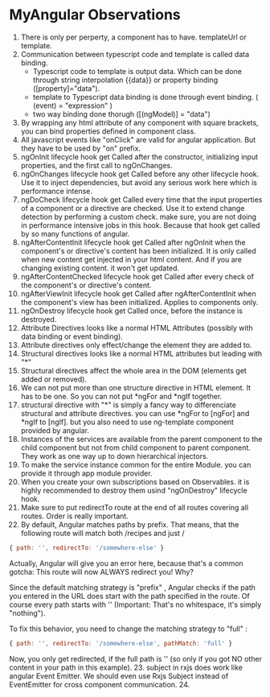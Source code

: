 # MyAngular Observations

1. There is only per perperty, a component has to have. templateUrl or template.
2. Communication between typescript code and template is called data binding.
    * Typescript code to template is output data. Which can be done through string interpolation {{data}} or property binding ([property]="data").
    * template to Typescript data binding is done through event binding. ( (event) = "expression" )
    * two way binding done thorugh ([(ngModel)] = "data")
3. By wrapping any html attribute of any component with square brackets, you can bind properties defined in component class.
4. All javascript events like "onClick" are valid for angular application. But they have to be used by "on" prefix. 
5. ngOnInit lifecycle hook get Called after the constructor, initializing input properties, and the first call to ngOnChanges.
6. ngOnChanges lifecycle hook get Called before any other lifecycle hook. Use it to inject dependencies, but avoid any serious work here which is performance intense.
7. ngDoCheck lifecycle hook get Called every time that the input properties of a component or a directive are checked. Use it to extend change detection by performing a custom check. make sure, you are not doing in performance intensive jobs in this hook. Because that hook get called by so many functions of angular.
8. ngAfterContentInit lifecycle hook get Called after ngOnInit when the component's or directive's content has been initialized. It is only called when new content get injected in your html content. And if you are changing existing content. it won't get updated. 
9. ngAfterContentChecked lifecycle hook get Called after every check of the component's or directive's content.
10. ngAfterViewInit lifecycle hook get Called after ngAfterContentInit when the component's view has been initialized. Applies to components only.
11. ngOnDestroy lifecycle hook get Called once, before the instance is destroyed.
12. Attribute Directives looks like a normal HTML Attributes (possibly with data binding or event binding).
13. Attribute directives only effect/change the element they are added to.
14. Structural directives looks like a normal HTML attributes but leading with "*"
15. Structural directives affect the whole area in the DOM (elements get added or removed).
16. We can not put more than one structure directive in HTML element. It has to be one. So you can not put *ngFor and *ngIf together. 
17. structural directive with "*" is simply a fancy way to differenciate structural and attribute directives. you can use *ngFor to [ngFor] and *ngIf to [ngIf]. but you also need to use ng-template component provided by angular.
18. Instances of the services are available from the parent component to the child component but not from child component to parent component. They work as one way up to down hierarchical injectors.
19. To make the service instance common for the entire Module. you can provide it through app module provider.
20. When you create your own subscriptions based on Observables. it is highly recommended to destroy them usind "ngOnDestroy" lifecycle hook. 
21. Make sure to put redirectTo route at the end of all routes covering all routes. Order is really important.
22. By default, Angular matches paths by prefix. That means, that the following route will match both /recipes  and just / 
```javascript
{ path: '', redirectTo: '/somewhere-else' } 
```
Actually, Angular will give you an error here, because that's a common gotcha: This route will now ALWAYS redirect you! Why?

Since the default matching strategy is "prefix" , Angular checks if the path you entered in the URL does start with the path specified in the route. Of course every path starts with ''  (Important: That's no whitespace, it's simply "nothing").

To fix this behavior, you need to change the matching strategy to "full" :

```javascript
{ path: '', redirectTo: '/somewhere-else', pathMatch: 'full' } 
```
Now, you only get redirected, if the full path is ''  (so only if you got NO other content in your path in this example).
23. subject in rxjs does work like angular Event Emitter. We should even use Rxjs Subject instead of EventEmitter for cross component communication.
24.